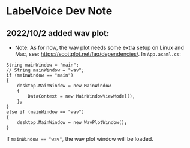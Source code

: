 # LabelVoice Dev Note
## 2022/10/2 added wav plot:
- Note: As for now, the wav plot needs some extra setup on Linux and Mac, see: https://scottplot.net/faq/dependencies/.
In `App.axaml.cs`:
```
String mainWindow = "main";
// String mainWindow = "wav";
if (mainWindow == "main")
{
    desktop.MainWindow = new MainWindow
    {
        DataContext = new MainWindowViewModel(),
    };
}
else if (mainWindow == "wav")
{
    desktop.MainWindow = new WavPlotWindow();
}
```
If `mainWindow == "wav"`, the wav plot window will be loaded.

